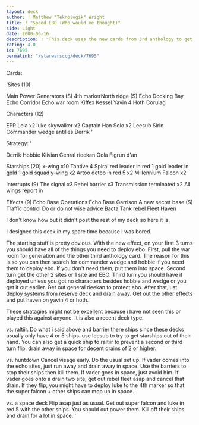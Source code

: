 ```yaml
---
layout: deck
author: ! Matthew "Teknologik" Wright
title: ! "Speed EBO (Who would ve thought)"
side: Light
date: 2000-06-16
description: ! "This deck uses the new cards from 3rd anthology to get ebo going quick for mega space drains."
rating: 4.0
id: 7695
permalink: "/starwarsccg/deck/7695"
---
```

Cards: 

'Sites (10)

Main Power Generators (S)
4th markerNorth ridge (S)
Echo Docking Bay
Echo Corridor
Echo war room
Kiffex
Kessel
Yavin 4
Hoth
Corulag

Characters (12)

EPP Leia x2
luke skywalker x2
Captain Han Solo x2
Leesub Sirln
Commander wedge antilles
Derrik '

Strategy: '

Derrik Hobbie Klivian
Genral rieekan
Oola
Figrun d'an

Starships (20)
x-wing x10
Tantive 4
Spiral
red leader in red 1
gold leader in gold 1
gold squad y-wing x2
Artoo detoo in red 5 x2
Millennium Falcon x2

Interrupts (9)
The signal x3
Rebel barrier x3
Transmission terminated x2
All wings report in

Effects (9)
Echo Base Operations
Echo Base Garrison
A new secret base (S)
Traffic control
Do or do not
wise advice
Bacta Tank
rebel Fleet
Haven


I don't know how but it didn't post the rest of my deck so here it is.

I designed this deck in my spare time because I was bored.

The starting stuff is pretty obvious.  With the new effect, on your first 3 turns you should have all of the things you need to deploy ebo.  First, pull the war room for generation and the other third anthology card.  The reason for this is so you can then search for commander wedge and hobbie if you need them to deploy ebo.	If you don't need them, put them into space.  Second turn get the other 2 sites or 1 site and EBO.  Third turn you should have it deployed unless you got no characters besides hobbie and wedge or you get it out earlier.	 Get out general rieekan to protect ebo. After that,just deploy systems from reserve deck and drain away.  Get out the other effects and put haven on yavin 4 or hoth.

These stratagies might not be excellent because i have not seen this or played this against anyone. It is also a recent deck type.

vs. raltiir.
Do what i said above and barrier there ships since these decks usually only have 4 or 5 ships.	use leesub to try to get starships out of their hand.  You can also get a quick ship to raltiir to prevent a second or third turn flip. drain away in space for decent drains of 2 or higher.

vs. huntdown
Cancel visage early.  Do the usual set up.  If vader comes into the echo sites, just run away and drain away in space.	Use the barriers to stop their ships then kill them.  If vader goes in space, just avoid him.  If vader goes onto a drain two site, get out rebel fleet asap and cancel that drain.  If they flip, you might have to deploy luke to the 4th marker so that the super falcon + other ships can mop up in space.


vs. a space deck
Flip asap just as usual.  Get out super falcon and luke in red 5 with the other ships.	You should out power them.  Kill off their ships and drain for a lot in space. '
